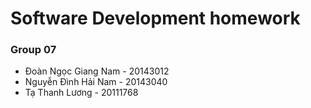 # Software Development homework #

### Group 07 ###

* Đoàn Ngọc Giang Nam - 20143012
* Nguyễn Đình Hải Nam - 20143040
* Tạ Thanh Lương - 20111768